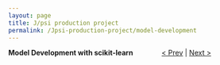 ```yaml
---
layout: page
title: J/psi production project
permalink: /Jpsi-production-project/model-development
---
```


**Model Development with scikit-learn** &emsp; &emsp; &emsp; [< Prev](proj-5.markdown) | [Next >](proj-7.markdown)
